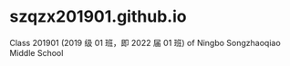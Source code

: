 # szqzx201901.github.io
Class 201901 (2019 级 01 班，即 2022 届 01 班) of Ningbo Songzhaoqiao Middle School
